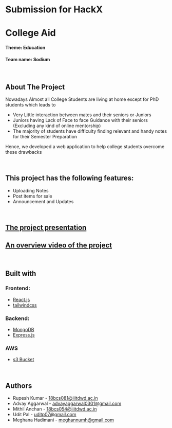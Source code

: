 # Submission for HackX
# College Aid

<!-- ![Web app front page](link) -->

#### Theme: Education
#### Team name: Sodium 

<br />

## About The Project

Nowadays Almost all College Students are living at home except for PhD students which leads to 
* Very Little interaction between mates and their seniors or Juniors
* Juniors having Lack of Face to face Guidance with their seniors (Excluding any kind of online mentorship)
* The majority of students have difficulty finding relevant and handy notes for their Semester Preparation

Hence, we developed a web application to help college students overcome these drawbacks

<br />

## This project has the following features:
* Uploading Notes
* Post items for sale
* Announcement and Updates

<br />

## [The project presentation](https://docs.google.com/presentation/d/1xrC4vVwL8T88m2qHTfrGbh6Cti416dNWR8YbcqsVaYE/edit?usp=sharing)  

## [An overview video of the project]()



<br />

## Built with

### Frontend: 
* [React.js](https://reactjs.org/) 
* [tailwindcss](https://tailwindcss.com/)

### Backend:
* [MongoDB](https://www.mongodb.com/)
* [Express.js](https://expressjs.com/)

### AWS
* [s3 Bucket](https://aws.amazon.com/s3/)

<br />

## Authors

* Rupesh Kumar - 18bcs081@iiitdwd.ac.in
* Advay Aggarwal - advayaggarwal0301@gmail.com
* Mithil Anchan - 18bcs054@iiitdwd.ac.in
* Udit Pal - uditp07@gmail.com
* Meghana Hadimani - meghannumh@gmail.com

<br />






